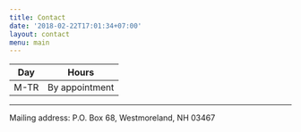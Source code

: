 ```yaml
---
title: Contact
date: '2018-02-22T17:01:34+07:00'
layout: contact
menu: main
---
```

| Day       | Hours           |
| --------- | --------------- |
| M-TR      | By appointment |

<p></p><p></p>
<hr>
<p>
Mailing address:
P.O. Box 68, 
Westmoreland, NH  03467</p>
